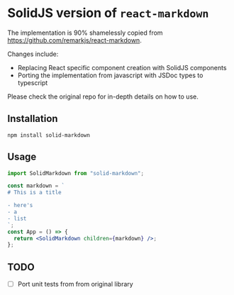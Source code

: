 # SolidJS version of `react-markdown`

The implementation is 90% shamelessly copied from https://github.com/remarkjs/react-markdown.

Changes include:

- Replacing React specific component creation with SolidJS components
- Porting the implementation from javascript with JSDoc types to typescript

Please check the original repo for in-depth details on how to use.

## Installation

```
npm install solid-markdown
```

## Usage

```jsx
import SolidMarkdown from "solid-markdown";

const markdown = `
# This is a title

- here's
- a
- list
`;
const App = () => {
  return <SolidMarkdown children={markdown} />;
};
```

## TODO

- [ ] Port unit tests from from original library
